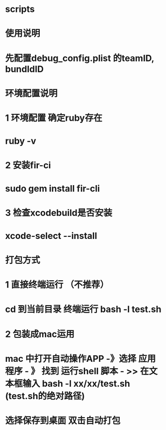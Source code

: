 # scripts
# 使用说明 
 
 
 # 先配置debug_config.plist 的teamID, bundldID 
 
# 环境配置说明
# 1 环境配置 确定ruby存在
#  ruby -v

# 2  安装fir-ci
#  sudo gem install fir-cli

# 3  检查xcodebuild是否安装
#   xcode-select --install

# 打包方式
#  1 直接终端运行 （不推荐）
# cd 到当前目录 终端运行 bash -l  test.sh 
# 2  包装成mac运用

#    mac 中打开自动操作APP  -》选择 应用程序 - 》   找到 运行shell 脚本    - >> 在文本框输入 bash -l   xx/xx/test.sh (test.sh的绝对路径)
# 选择保存到桌面  双击自动打包




